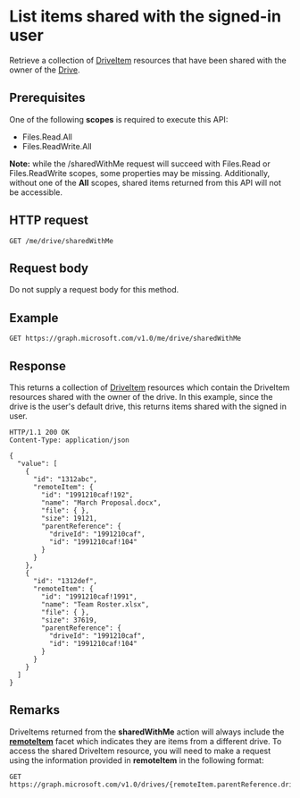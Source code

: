 # List items shared with the signed-in user

Retrieve a collection of [DriveItem](../resources/driveitem.md) resources that have been shared with the owner of the [Drive](../resources/drive.md).

## Prerequisites
One of the following **scopes** is required to execute this API:

  * Files.Read.All
  * Files.ReadWrite.All

**Note:** while the /sharedWithMe request will succeed with Files.Read or Files.ReadWrite scopes, some properties may be missing.
Additionally, without one of the  **All** scopes, shared items returned from this API will not be accessible.

## HTTP request

<!-- { "blockType": "ignored" } -->
```
GET /me/drive/sharedWithMe
```

## Request body
Do not supply a request body for this method.

## Example

<!-- { "blockType": "request", "name": "drive-sharedwithme", "scopes": "files.read" } -->
```http
GET https://graph.microsoft.com/v1.0/me/drive/sharedWithMe
```

## Response

This returns a collection of [DriveItem](../resources/driveitem.md) resources which contain the DriveItem resources shared with the owner of the drive.
In this example, since the drive is the user's default drive, this returns items shared with the signed in user.


<!-- { "blockType": "response", "@odata.type": "microsoft.graph.driveItem", "isCollection": true, "truncated": true } -->
```http
HTTP/1.1 200 OK
Content-Type: application/json

{
  "value": [
    {
      "id": "1312abc",
      "remoteItem": {
        "id": "1991210caf!192",
        "name": "March Proposal.docx",
        "file": { },
        "size": 19121,
        "parentReference": {
          "driveId": "1991210caf",
          "id": "1991210caf!104"
        }
      }
    },
    {
      "id": "1312def",
      "remoteItem": {
        "id": "1991210caf!1991",
        "name": "Team Roster.xlsx",
        "file": { },
        "size": 37619,
        "parentReference": {
          "driveId": "1991210caf",
          "id": "1991210caf!104"
        }
      }
    }
  ]
}
```

## Remarks

DriveItems returned from the **sharedWithMe** action will always include the [**remoteItem**](../resources/remoteitem.md) facet which indicates they are items from a different drive. 
To access the shared DriveItem resource, you will need to make a request using the information provided in **remoteItem** in the following format:

<!-- {"blockType": "ignored"} -->
```http
GET https://graph.microsoft.com/v1.0/drives/{remoteItem.parentReference.driveId}/items/{remoteItem.id}
```

<!-- {
  "type": "#page.annotation",
  "description": "Retrieve a list of files shared with the signed-in user.",
  "keywords": "sharedWithMe onedrive shared files",
  "section": "documentation",
  "tocPath": "OneDrive/Drive/Shared with me"
} -->
